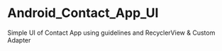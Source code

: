 # Android_Contact_App_UI
Simple UI of Contact App using guidelines and RecyclerView &amp; Custom Adapter
